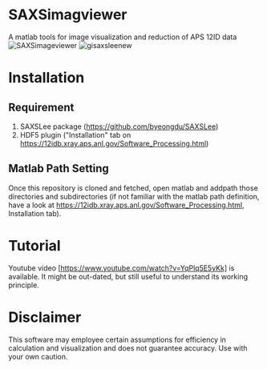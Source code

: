 # SAXSimagviewer
A matlab tools for image visualization and reduction of APS 12ID data
![SAXSimageviewer](/blob/main/images/SAXSimageviewer.PNG)
![gisaxsleenew](https://github.com/byeongdu/SAXSimagviewer/images/gisaxsshop.PNG)

# Installation
## Requirement
1. SAXSLee package (https://github.com/byeongdu/SAXSLee)
2. HDF5 plugin ("Installation" tab on https://12idb.xray.aps.anl.gov/Software_Processing.html)
## Matlab Path Setting
Once this repository is cloned and fetched, open matlab and addpath those directories and subdirectories (if not familiar with the matlab path definition, have a look at https://12idb.xray.aps.anl.gov/Software_Processing.html, Installation tab).

# Tutorial
Youtube video [https://www.youtube.com/watch?v=YqPlq5E5yKk] is available. It might be out-dated, but still useful to understand its working principle.

# Disclaimer
This software may employee certain assumptions for efficiency in calculation and visualization and does not guarantee accuracy. Use with your own caution. 
